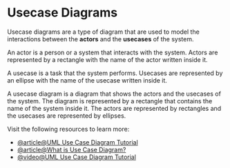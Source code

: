 # Usecase Diagrams

Usecase diagrams are a type of diagram that are used to model the interactions between the **actors** and the **usecases** of the system.

An actor is a person or a system that interacts with the system. Actors are represented by a rectangle with the name of the actor written inside it.

A usecase is a task that the system performs. Usecases are represented by an ellipse with the name of the usecase written inside it.

A usecase diagram is a diagram that shows the actors and the usecases of the system. The diagram is represented by a rectangle that contains the name of the system inside it. The actors are represented by rectangles and the usecases are represented by ellipses.

Visit the following resources to learn more:

- [@article@UML Use Case Diagram Tutorial](https://www.lucidchart.com/pages/uml-use-case-diagram)
- [@article@What is Use Case Diagram?](https://www.visual-paradigm.com/guide/uml-unified-modeling-language/what-is-use-case-diagram/)
- [@video@UML Use Case Diagram Tutorial](https://www.youtube.com/watch?v=zid-MVo7M-E)
